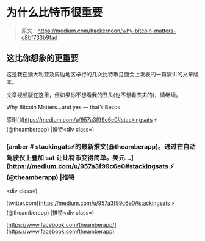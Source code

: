 # 为什么比特币很重要

> 原文：<https://medium.com/hackernoon/why-bitcoin-matters-c8bf733b9fad>

## 这比你想象的更重要

这是我在澳大利亚及周边地区举行的几次比特币见面会上发表的一篇演讲的文章版本。

文章视频版在这里，但如果你不想看我的丑头(也不想看杰夫的)，请继续。

Why Bitcoin Matters…and yes — that’s Bezos

感谢[](https://medium.com/u/957a3f99c6e0#stackingsats ⚡️ (@theamberapp) |推特</h2><div class=)

### [amber # stackingats⚡️的最新推文(@theamberapp)。通过在自动驾驶仪上叠加 sat 让比特币变得简单。美元…](https://medium.com/u/957a3f99c6e0#stackingsats ⚡️ (@theamberapp) |推特</h2><div class=)

[twitter.com](https://medium.com/u/957a3f99c6e0#stackingsats ⚡️ (@theamberapp) |推特</h2><div class=)

[https://www.facebook.com/theamberapp/](https://www.facebook.com/theamberapp)